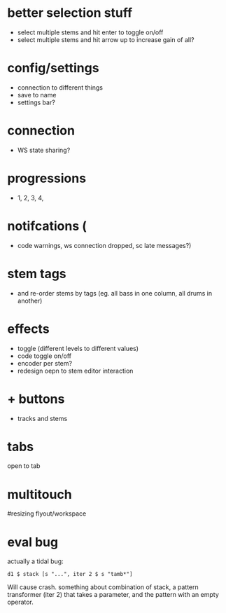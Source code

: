 # better selection stuff
- select multiple stems and hit enter to toggle on/off
- select multiple stems and hit arrow up to increase gain of all?

# config/settings
- connection to different things
- save to name
- settings bar?

# connection
- WS state sharing?

# progressions
-  1, 2, 3, 4,

# notifcations (
- code warnings, ws connection dropped, sc late messages?)

# stem tags
- and re-order stems by tags (eg. all bass in one column, all drums in another)

# effects 
- toggle (different levels to different values)
- code toggle on/off
- encoder per stem?
- redesign oepn to stem editor interaction





# + buttons 
- tracks and stems

# tabs 
open to tab


# multitouch

#resizing flyout/workspace


# eval bug
 actually a tidal bug:
 
 ```d1 $ stack [s "...", iter 2 $ s "tamb*"]```
  
  Will cause crash. something about combination of stack, a pattern transformer (iter 2) 
  that takes a parameter, and the pattern with an empty operator.
